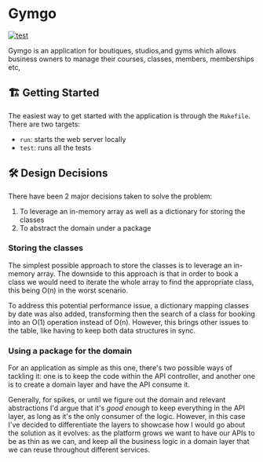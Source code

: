 # Gymgo

[![test](https://github.com/Manzanit0/gymgo/actions/workflows/test.yml/badge.svg)](https://github.com/Manzanit0/gymgo/actions/workflows/test.yml)

Gymgo is an application for boutiques, studios,and gyms which allows business
owners to manage their courses, classes, members, memberships etc,

## 🏗 Getting Started

The easiest way to get started with the application is through the `Makefile`.
There are two targets:

- `run`: starts the web server locally
- `test`: runs all the tests

## 🛠 Design Decisions

There have been 2 major decisions taken to solve the problem:

1. To leverage an in-memory array as well as a dictionary for storing the classes
2. To abstract the domain under a package

### Storing the classes

The simplest possible approach to store the classes is to leverage an in-memory
array. The downside to this approach is that in order to book a class we would
need to iterate the whole array to find the appropriate class, this being O(n)
in the worst scenario.

To address this potential performance issue, a dictionary mapping classes by
date was also added, transforming then the search of a class for booking into an
O(1) operation instead of O(n). However, this brings other issues to the
table, like having to keep both data structures in sync.

### Using a package for the domain

For an application as simple as this one, there's two possible ways of tackling
it: one is to keep the code within the API controller, and another one is to
create a domain layer and have the API consume it.

Generally, for spikes, or until we figure out the domain and relevant
abstractions I'd argue that it's _good enough_ to keep everything in the API
layer, as long as it's the only consumer of the logic. However, in this case
I've decided to differentiate the layers to showcase how I would go about the
solution as it evolves: as the platform grows we want to have our APIs to be as
thin as we can, and keep all the business logic in a domain layer that we can
reuse throughout different services.
